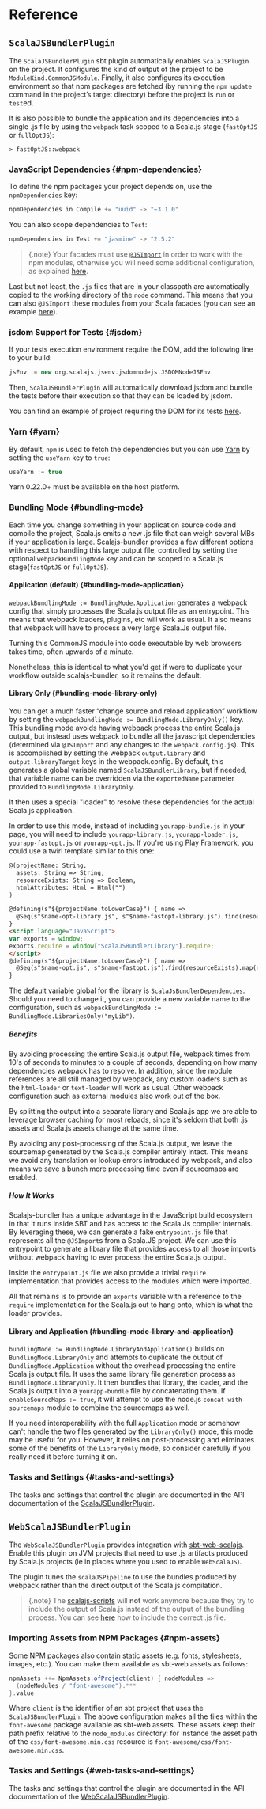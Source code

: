 # Reference

## `ScalaJSBundlerPlugin`

The `ScalaJSBundlerPlugin` sbt plugin automatically enables `ScalaJSPlugin` on the project. It configures
the kind of output of the project to be `ModuleKind.CommonJSModule`. Finally, it also configures its
execution environment so that npm packages are fetched (by running the `npm update` command in the
project’s target directory) before the project is `run` or `test`ed.

It is also possible to bundle the application and its dependencies into a single .js file by using
the `webpack` task scoped to a Scala.js stage (`fastOptJS` or `fullOptJS`):

~~~
> fastOptJS::webpack
~~~

### JavaScript Dependencies {#npm-dependencies}

To define the npm packages your project depends on, use the `npmDependencies` key:

~~~ scala
npmDependencies in Compile += "uuid" -> "~3.1.0"
~~~

You can also scope dependencies to `Test`:

~~~ scala
npmDependencies in Test += "jasmine" -> "2.5.2"
~~~

> {.note}
> Your facades must use
> [`@JSImport`](https://www.scala-js.org/doc/interoperability/facade-types.html#a-nameimporta-imports-from-other-javascript-modules)
> in order to work with the npm modules, otherwise you will need some additional configuration, as explained
> [here](cookbook.md#global-namespace).

Last but not least, the `.js` files that are in your classpath are automatically copied to the
working directory of the `node` command. This means that you can also `@JSImport` these modules from
your Scala facades (you can see an example
[here](https://github.com/scalacenter/scalajs-bundler/blob/master/sbt-scalajs-bundler/src/sbt-test/sbt-scalajs-bundler/js-resources/src/main/scala/example/MyModule.scala#L6)).

### jsdom Support for Tests {#jsdom}

If your tests execution environment require the DOM, add the following line to your build:

~~~ scala
jsEnv := new org.scalajs.jsenv.jsdomnodejs.JSDOMNodeJSEnv
~~~

Then, `ScalaJSBundlerPlugin` will automatically download jsdom and bundle the tests before
their execution so that they can be loaded by jsdom.

You can find an example of project requiring the DOM for its tests
[here](https://github.com/scalacenter/scalajs-bundler/blob/master/sbt-scalajs-bundler/src/sbt-test/sbt-scalajs-bundler/static/).

### Yarn {#yarn}

By default, `npm` is used to fetch the dependencies but you can use [Yarn](https://yarnpkg.com/) by setting the
`useYarn` key to `true`:

~~~ scala
useYarn := true
~~~

Yarn 0.22.0+ must be available on the host platform.

### Bundling Mode {#bundling-mode}

Each time you change something in your application source code and compile the project, Scala.js emits a new .js 
file that can weigh several MBs if your application is large. Scalajs-bundler provides
a few different options with respect to handling this large output file, controlled by setting the optional
`webpackBundlingMode` key and can be scoped to a Scala.js stage(`fastOptJS` or `fullOptJS`).

#### Application (default) {#bundling-mode-application}

`webpackBundlingMode := BundlingMode.Application` generates a webpack config that simply processes the Scala.js output file as an 
entrypoint. This means that webpack loaders, plugins, etc will work as usual. It also means that webpack will 
have to process a very large Scala.Js output file.

Turning this CommonJS module into code executable by web browsers takes time, often upwards of a minute. 

Nonetheless, this is identical to what you'd get if were to duplicate your workflow outside scalajs-bundler, 
so it remains the default. 

#### Library Only {#bundling-mode-library-only}
You can get a much faster “change source and reload application” workflow by setting the 
`webpackBundlingMode := BundlingMode.LibraryOnly()` key. This bundling mode avoids having webpack process the entire
Scala.js output, but instead uses webpack to bundle all the javascript dependencies (determined via `@JSImport` 
and any changes to the `webpack.config.js`). This is accomplished by setting the webpack `output.library` and 
`output.libraryTarget` keys in the webpack.config. By default, this generates a global variable named
`ScalaJSBundlerLibrary`, but if needed, that variable name can be overridden via the `exportedName` 
parameter provided to `BundlingMode.LibraryOnly`.

It then uses a special "loader" to resolve these dependencies for the actual Scala.js application.

In order to use this mode, instead of including `yourapp-bundle.js` in your page, you will need to include
`yourapp-library.js`, `yourapp-loader.js`, `yourapp-fastopt.js` or `yourapp-opt.js`. If you're using Play 
Framework, you could use a twirl template similar to this one:

~~~ html
@(projectName: String,
  assets: String => String,
  resourceExists: String => Boolean,
  htmlAttributes: Html = Html("")
)

@defining(s"${projectName.toLowerCase}") { name =>
  @Seq(s"$name-opt-library.js", s"$name-fastopt-library.js").find(resourceExists).map(name => jsScript(assets(name), htmlAttributes))
}
<script language="JavaScript">
var exports = window;
exports.require = window["ScalaJSBundlerLibrary"].require;
</script>
@defining(s"${projectName.toLowerCase}") { name =>
  @Seq(s"$name-opt.js", s"$name-fastopt.js").find(resourceExists).map(name => jsScript(assets(name), htmlAttributes))
}
~~~

The default variable global for the library is `ScalaJsBundlerDependencies`. Should you need to change it, 
you can provide a new variable name to the configuration, such as `webpackBundlingMode := BundlingMode.LibrariesOnly("myLib")`.

##### Benefits

By avoiding processing the entire Scala.js output file, webpack times from 10's of seconds to minutes to 
a couple of seconds, depending on how many dependencies webpack has to resolve. In addition, since the 
module references are all still managed by webpack, any custom loaders such as the `html-loader` or `text-loader`
will work as usual. Other webpack configuration such as external modules also work out of the box.

By splitting the output into a separate library and Scala.js app we are able to leverage browser caching for most
reloads, since it's seldom that both .js assets and Scala.js assets change at the same time. 

By avoiding any post-processing of the Scala.js output, we leave the sourcemap generated by the Scala.js compiler
entirely intact. This means we avoid any translation or lookup errors introduced by webpack, and also means
we save a bunch more processing time even if sourcemaps are enabled.

##### How It Works
Scalajs-bundler has a unique advantage in the JavaScript build ecosystem in that it runs inside SBT and has
access to the Scala.Js compiler internals. By leveraging these, we can generate a fake `entrypoint.js` file that 
represents all the `@JSImport`s from a Scala.JS project. We can use this entrypoint to generate a library file
that provides access to all those imports without webpack having to ever process the entire Scala.js output. 

Inside the `entrypoint.js` file we also provide a trivial `require` implementation that provides access to the
modules which were imported.

All that remains is to provide an `exports` variable with a reference to the `require` implementation
for the Scala.js out to hang onto, which is what the loader provides.

#### Library and Application {#bundling-mode-library-and-application}

`bundlingMode := BundlingMode.LibraryAndApplication()` builds on `BundlingMode.LibraryOnly` and attempts to 
duplicate the output of `BundlingMode.Application` without the overhead processing the entire Scala.js output file. 
It uses the same library file generation process as `BundlingMode.LibraryOnly`. It then bundles that library, 
the loader, and the Scala.js output into a `yourapp-bundle` file by concatenating them. If `enableSourceMaps := true`, 
it will attempt to use the node.js `concat-with-sourcemaps` module to combine the sourcemaps as well. 

If you need interoperability with the full `Application` mode or somehow can't handle the two files generated
by the `LibraryOnly()` mode, this mode may be useful for you. However, it relies on post-processing and eliminates
some of the benefits of the `LibraryOnly` mode, so consider carefully if you really need it before turning it on.

### Tasks and Settings {#tasks-and-settings}

The tasks and settings that control the plugin are documented in the API documentation
of the [ScalaJSBundlerPlugin](api:scalajsbundler.sbtplugin.ScalaJSBundlerPlugin$).

## `WebScalaJSBundlerPlugin`

The `WebScalaJSBundlerPlugin` provides integration with [sbt-web-scalajs](https://github.com/vmunier/sbt-web-scalajs).
Enable this plugin on JVM projects that need to use .js artifacts produced by Scala.js projects (ie in places
where you used to enable `WebScalaJS`).

The plugin tunes the `scalaJSPipeline` to use the bundles produced by webpack rather than the direct
output of the Scala.js compilation.

> {.note}
> The [scalajs-scripts](https://github.com/vmunier/scalajs-scripts) will **not** work anymore because they
> try to include the output of Scala.js instead of the output of the bundling process. You can see
> [here](https://github.com/scalacenter/scalajs-bundler/blob/master/sbt-web-scalajs-bundler/src/sbt-test/sbt-web-scalajs-bundler/play/server/src/main/scala/example/ExampleController.scala#L25-L30)
> how to include the correct .js file.

### Importing Assets from NPM Packages {#npm-assets}

Some NPM packages also contain static assets (e.g. fonts, stylesheets, images, etc.). You can make them available
as sbt-web assets as follows:

~~~ scala
npmAssets ++= NpmAssets.ofProject(client) { nodeModules =>
  (nodeModules / "font-awesome").***
}.value
~~~

Where `client` is the identifier of an sbt project that uses the `ScalaJSBundlerPlugin`. The above configuration
makes all the files within the `font-awesome` package available as sbt-web assets.
These assets keep their path prefix relative to the `node_modules` directory: for instance the asset path of the
`css/font-awesome.min.css` resource is `font-awesome/css/font-awesome.min.css`.

### Tasks and Settings {#web-tasks-and-settings}

The tasks and settings that control the plugin are documented in the API documentation
of the [WebScalaJSBundlerPlugin](api:scalajsbundler.sbtplugin.WebScalaJSBundlerPlugin$).
